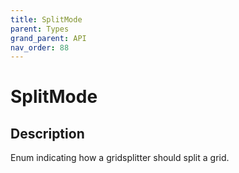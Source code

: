 ```yaml
---
title: SplitMode
parent: Types
grand_parent: API
nav_order: 88
---
```


# SplitMode

## Description

Enum indicating how a gridsplitter should split a grid.
